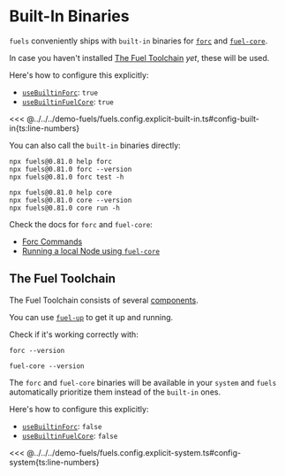 # Built-In Binaries

`fuels` conveniently ships with `built-in` binaries for [`forc`](https://docs.fuel.network/docs/forc/commands/) and [`fuel-core`](https://docs.fuel.network/guides/running-a-node/running-a-local-node/).

In case you haven't installed [The Fuel Toolchain](#the-fuel-toolchain) _yet_, these will be used.

Here's how to configure this explicitly:

- [`useBuiltinForc`](./config-file.md#usebuiltinforc): `true`
- [`useBuiltinFuelCore`](./config-file.md#usebuiltinfuelcore): `true`

<<< @../../../demo-fuels/fuels.config.explicit-built-in.ts#config-built-in{ts:line-numbers}

You can also call the `built-in` binaries directly:

```console
npx fuels@0.81.0 help forc
npx fuels@0.81.0 forc --version
npx fuels@0.81.0 forc test -h
```

```console
npx fuels@0.81.0 help core
npx fuels@0.81.0 core --version
npx fuels@0.81.0 core run -h
```

Check the docs for `forc` and `fuel-core`:

- [Forc Commands](https://docs.fuel.network/docs/forc/commands/)
- [Running a local Node using `fuel-core`](https://docs.fuel.network/guides/running-a-node/running-a-local-node/)

## The Fuel Toolchain

The Fuel Toolchain consists of several [components](https://docs.fuel.network/docs/sway/introduction/fuel_toolchain/).

You can use [`fuel-up`](https://docs.fuel.network/docs/fuelup/installation/) to get it up and running.

Check if it's working correctly with:

```console
forc --version
```

```console
fuel-core --version
```

The `forc` and `fuel-core` binaries will be available in your `system` and `fuels` automatically prioritize them instead of the `built-in` ones.

Here's how to configure this explicitly:

- [`useBuiltinForc`](./config-file.md#usebuiltinforc): `false`
- [`useBuiltinFuelCore`](./config-file.md#usebuiltinfuelcore): `false`

<<< @../../../demo-fuels/fuels.config.explicit-system.ts#config-system{ts:line-numbers}
